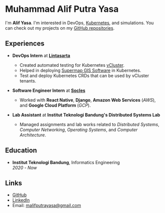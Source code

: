 # Muhammad Alif Putra Yasa

I'm **Alif Yasa**. I'm interested in DevOps, [Kubernetes](https://kubernetes.io/docs/home/), and simulations. You can check out my projects on my [GitHub repositories](https://github.com/alifyasa?tab=repositories).

## Experiences

- **DevOps Intern** at [**Lintasarta**](https://lintasarta.net)
    - Created automated testing for Kubernetes [vCluster](https://github.com/loft-sh/vcluster).
    - Helped in deploying [Supermap GIS Software](https://www.supermap.com/en-us) in Kubernetes.
    - Test and deploy Kubernetes CRDs that can be used by vCluster tenants.

- **Software Engineer Intern** at [**Socles**](https://socl.es)
   - Worked with **React Native**, **Django**, 
    **Amazon Web Services** (_AWS_), and **Google Cloud Platform** (_GCP_).

- **Lab Assistant** at **Institut Teknologi Bandung's Distributed Systems Lab**  
   - Managed assignments and lab works related to _Distributed Systems_,
    _Computer Networking_, _Operating Systems_, and _Computer Architecture_.

## Education

- **Institut Teknologi Bandung**, Informatics Engineering  
  _2020_ - _Now_

## Links

- [GitHub](https://github.com/alifyasa)
- [LinkedIn](https://www.linkedin.com/in/alifyasa)
- Email: [malifputrayasa@gmail.com](mailto:malifputrayasa@gmail.com)
